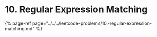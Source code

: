 # 10. Regular Expression Matching

{% page-ref page="../../../leetcode-problems/10.-regular-expression-matching.md" %}



